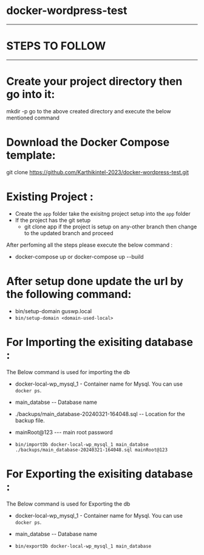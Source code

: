 # docker-wordpress-test

***************************************************************
# STEPS TO FOLLOW
***************************************************************
# Create your project directory then go into it:

mkdir -p <DockerWordpress>
go to the above created directory and execute the below mentioned command

# Download the Docker Compose template:
git clone https://github.com/Karthikintel-2023/docker-wordpress-test.git

# Existing Project :
- Create the `app` folder take the exisitng project setup into the `app` folder
- If the project has the git setup 
    - git clone <project-repo-url> app
if the project is setup on any-other branch then change to the updated branch and  proceed

After perfoming all the steps please execute the below command :
 -  docker-compose up or docker-compose up --build
 

# After setup done update the url by the following command: 
- bin/setup-domain guswp.local
- `bin/setup-domain <domain-used-local>`

# For Importing the exisiting database :
The Below command is used for importing the db
 - docker-local-wp_mysql_1 - Container name for Mysql. You can use `docker ps`.
 - main_databse -- Database name 
 - ./backups/main_database-20240321-164048.sql -- Location for the backup file.
 - mainRoot@123 --- main root password 
    
- `bin/importDb docker-local-wp_mysql_1 main_databse ./backups/main_database-20240321-164048.sql mainRoot@123`

# For Exporting the exisiting database :
The Below command is used for Exporting the db
 - docker-local-wp_mysql_1 - Container name for Mysql. You can use `docker ps`.
 - main_databse -- Database name 
    
- `bin/exportDb docker-local-wp_mysql_1 main_database`